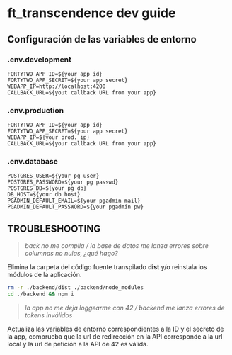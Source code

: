 # ft_transcendence dev guide

## Configuración de las variables de entorno
### .env.development
```
FORTYTWO_APP_ID=${your app id}
FORTYTWO_APP_SECRET=${your app secret}
WEBAPP_IP=http://localhost:4200
CALLBACK_URL=${yout callback URL from your app}
```
### .env.production
```
FORTYTWO_APP_ID=${your app id}
FORTYTWO_APP_SECRET=${your app secret}
WEBAPP_IP=${your prod. ip}
CALLBACK_URL=${your callback URL from your app}
```
### .env.database
```
POSTGRES_USER=${your pg user}
POSTGRES_PASSWORD=${your pg passwd}
POSTGRES_DB=${your pg db}
DB_HOST=${your db host}
PGADMIN_DEFAULT_EMAIL=${your pgadmin mail}
PGADMIN_DEFAULT_PASSWORD=${your pgadmin pw}
```

## TROUBLESHOOTING

>  _back no me compila / la base de datos me lanza errores sobre columnas no nulas, ¿qué hago?_

Elimina la carpeta del código fuente transpilado **dist** y/o reinstala los módulos de la aplicación.
```bash
rm -r ./backend/dist ./backend/node_modules
cd ./backend && npm i
```

> _la app no me deja loggearme con 42 / backend me lanza errores de tokens inválidos_

Actualiza las variables de entorno correspondientes a la ID y el secreto de la app, comprueba que la url de
redirección en la API corresponde a la url local y la url de petición a la API de 42 es válida.


